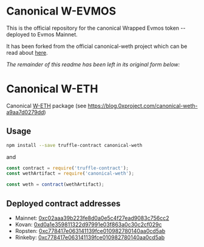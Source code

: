 # Canonical W-EVMOS

This is the official repository for the canonical Wrapped Evmos token -- deployed to Evmos Mainnet. 

It has been forked from the official canonical-weth project which can be read about [here](https://blog.0xproject.com/canonical-weth-a9aa7d0279dd). 

*The remainder of this readme has been left in its original form below:*

# Canonical W-ETH

Canonical [W-ETH](https://weth.io/) package (see https://blog.0xproject.com/canonical-weth-a9aa7d0279dd)

## Usage

```sh
npm install --save truffle-contract canonical-weth
```

and

```js
const contract = require('truffle-contract');
const wethArtifact = require('canonical-weth');

const weth = contract(wethArtifact);
```

## Deployed contract addresses

- Mainnet: [0xc02aaa39b223fe8d0a0e5c4f27ead9083c756cc2](https://etherscan.io/address/0xc02aaa39b223fe8d0a0e5c4f27ead9083c756cc2)
- Kovan: [0xd0a1e359811322d97991e03f863a0c30c2cf029c](https://kovan.etherscan.io/address/0xd0a1e359811322d97991e03f863a0c30c2cf029c)
- Ropsten: [0xc778417e063141139fce010982780140aa0cd5ab](https://ropsten.etherscan.io/address/0xc778417e063141139fce010982780140aa0cd5ab)
- Rinkeby: [0xc778417e063141139fce010982780140aa0cd5ab](https://rinkeby.etherscan.io/address/0xc778417e063141139fce010982780140aa0cd5ab)
